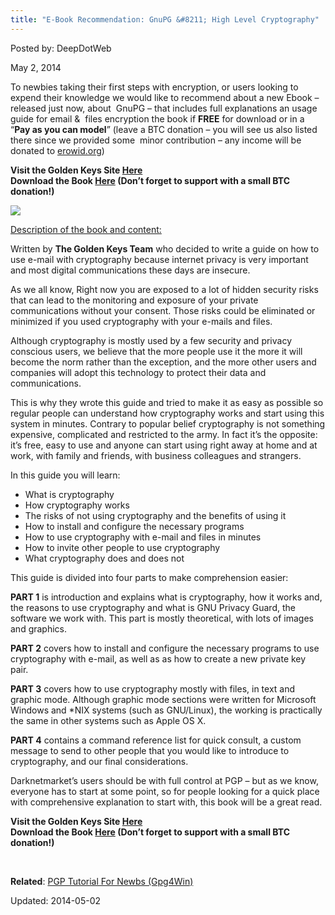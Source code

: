 ```yaml
---
title: "E-Book Recommendation: GnuPG &#8211; High Level Cryptography"
---
```


Posted by: DeepDotWeb

<span>May 2, 2014</span>

<p>To newbies taking their first steps with encryption, or users looking to expend their knowledge we would like to recommend about a new Ebook &#8211; released just now, about  GnuPG &#8211; that includes full explanations an usage guide for email &amp;  files encryption the book if <strong>FREE</strong> for download or in a &#8220;<strong>Pay as you can model</strong>&#8221; (leave a BTC donation &#8211; you will see us also listed there since we provided some  minor contribution &#8211; any income will be donated to <a href="http://www.erowid.org/donations/">erowid.org</a>)</p>
<p><strong> <div class="box  info"><div class="box-inner-block"><i class="tieicon-boxicon"></i>
    Visit the Golden Keys Site <a href="https://www.goldenkeys.org/" target="_blank">Here</a></strong><br/>
<strong>Download the Book <a href="https://www.goldenkeys.org/download.html" target="_blank">Here</a> (Don&#8217;t forget to support with a small BTC donation!)
</div></div></strong></p>
<img src="https://info-gir.github.io/deepdotweb/imgs/2014/05/Cover50.png" />

<p><span style="text-decoration: underline;">Description of the book and content:</span></p>
<p>Written by <strong>The Golden Keys Team</strong> who decided to write a guide on how to use e-mail with cryptography because internet privacy is very important and most digital communications these days are insecure.</p>
<p>As we all know, Right now you are exposed to a lot of hidden security risks that can lead to the monitoring and exposure of your private communications without your consent. Those risks could be eliminated or minimized if you used cryptography with your e-mails and files.</p>
<p>Although cryptography is mostly used by a few security and privacy conscious users, we believe that the more people use it the more it will become the norm rather than the exception, and the more other users and companies will adopt this technology to protect their data and communications.</p>
<p>This is why they wrote this guide and tried to make it as easy as possible so regular people can understand how cryptography works and start using this system in minutes. Contrary to popular belief cryptography is not something expensive, complicated and restricted to the army. In fact it&#8217;s the opposite: it&#8217;s free, easy to use and anyone can start using right away at home and at work, with family and friends, with business colleagues and strangers.</p>
<p>In this guide you will learn:</p>
<ul>
<li>What is cryptography</li>
<li>How cryptography works</li>
<li>The risks of not using cryptography and the benefits of using it</li>
<li>How to install and configure the necessary programs</li>
<li>How to use cryptography with e-mail and files in minutes</li>
<li>How to invite other people to use cryptography</li>
<li>What cryptography does and does not</li>
</ul>
<p>This guide is divided into four parts to make comprehension easier:</p>
<p><strong>PART 1</strong> is introduction and explains what is cryptography, how it works and, the reasons to use cryptography and what is GNU Privacy Guard, the software we work with. This part is mostly theoretical, with lots of images and graphics.</p>
<p><strong>PART 2</strong> covers how to install and configure the necessary programs to use cryptography with e-mail, as well as as how to create a new private key pair.</p>
<p><strong>PART 3</strong> covers how to use cryptography mostly with files, in text and graphic mode. Although graphic mode sections were written for Microsoft Windows and *NIX systems (such as GNU/Linux), the working is practically the same in other systems such as Apple OS X.</p>
<p><strong>PART 4</strong> contains a command reference list for quick consult, a custom message to send to other people that you would like to introduce to cryptography, and our final considerations.</p>
<p>Darknetmarket&#8217;s users should be with full control at PGP &#8211; but as we know, everyone has to start at some point, so for people looking for a quick place with comprehensive explanation to start with, this book will be a great read.</p>
<p><strong><div class="box  info"><div class="box-inner-block"><i class="tieicon-boxicon"></i>
    Visit the Golden Keys Site <a href="https://www.goldenkeys.org/" target="_blank">Here</a></strong><br/>
<strong>Download the Book <a href="https://www.goldenkeys.org/download.html" target="_blank">Here</a> (Don&#8217;t forget to support with a small BTC donation!)
</div></div></strong></p>
<p>&nbsp;</p>
<p><strong>Related</strong>: <a href="/2013/11/11/pgp-tutorial-for-newbs-gpg4win/">PGP Tutorial For Newbs (Gpg4Win)</a></p>

Updated: 2014-05-02
    
